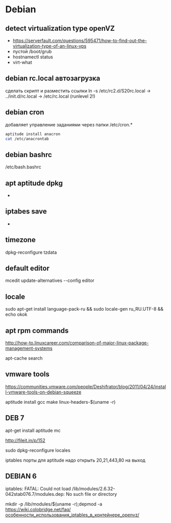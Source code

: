 # Debian



## detect virtualization type openVZ

 * https://serverfault.com/questions/595471/how-to-find-out-the-virtualization-type-of-an-linux-vps
 * пустой /boot/grub
 * hostnamectl status
 * virt-what

## debian rc.local автозагрузка

сделать скрипт и разместить ссылки ln -s
/etc/rc2.d/S20rc.local -> ../init.d/rc.local -> /etc/rc.local
(runlevel 2!)

## debian cron

добавляет управление заданиями через папки /etc/cron.*

```bash
aptitude install anacron
cat /etc/anacrontab
```



## debian bashrc

/etc/bash.bashrc

## apt aptitude dpkg

 * [](./ubuntu.md#package-manager)


## iptabes save

 * [](./network.md#iptables)

## timezone

dpkg-reconfigure tzdata


## default editor

mcedit
update-alternatives --config editor

## locale

sudo apt-get install language-pack-ru && sudo locale-gen ru_RU.UTF-8 && echo okok



## apt rpm commands

http://how-to.linuxcareer.com/comparison-of-major-linux-package-management-systems

apt-cache search

## vmware tools

https://communities.vmware.com/people/Deshifrator/blog/2011/04/24/install-vmware-tools-on-debian-squeeze

aptitude install gcc make linux-headers-$(uname -r)

## DEB 7

apt-get install aptitude mc


http://fileit.in/p/152

sudo dpkg-reconfigure locales

iptables порты для aptitude надо открыть 20,21,443,80 на выход

## DEBIAN 6

iptables:
FATAL: Could not load /lib/modules/2.6.32-042stab076.7/modules.dep: No such file or directory

mkdir -p /lib/modules/$(uname -r);depmod -a
https://wiki.colobridge.net/faq/особенности_использования_iptables_в_контейнере_openvz/

